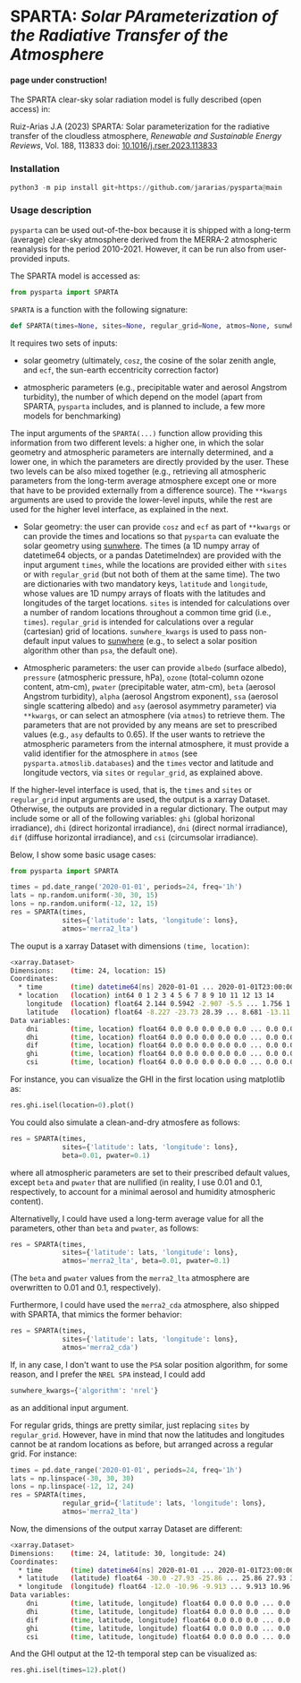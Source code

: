 # SPARTA: *Solar PArameterization of the Radiative Transfer of the Atmosphere*

#### page under construction!

The SPARTA clear-sky solar radiation model is fully described (open access) in:

Ruiz-Arias J.A (2023) SPARTA: Solar parameterization for the radiative transfer of the cloudless atmosphere, _Renewable and Sustainable Energy Reviews_, Vol. 188, 113833 doi: [10.1016/j.rser.2023.113833](https://doi.org/10.1016/j.rser.2023.113833)

### Installation

```python
python3 -m pip install git+https://github.com/jararias/pysparta@main
```

### Usage description

`pysparta` can be used out-of-the-box because it is shipped with a long-term (average) clear-sky atmosphere derived from the MERRA-2 atmospheric reanalysis for the period 2010-2021. However, it can be run also from user-provided inputs.

The SPARTA model is accessed as:

```python
from pysparta import SPARTA
```

`SPARTA` is a function with the following signature:

```python
def SPARTA(times=None, sites=None, regular_grid=None, atmos=None, sunwhere_kwargs=None, atmos_kwargs=None, **kwargs):
```

It requires two sets of inputs:

- solar geometry (ultimately, `cosz`, the cosine of the solar zenith angle, and `ecf`, the sun-earth eccentricity correction factor)

- atmospheric parameters (e.g., precipitable water and aerosol Angstrom turbidity), the number of which depend on the model (apart from SPARTA, `pysparta` includes, and is planned to include, a few more models for benchmarking)

The input arguments of the `SPARTA(...)` function allow providing this information from two different levels: a higher one, in which the solar geometry and atmospheric parameters are internally determined, and a lower one, in which the parameters are directly provided by the user. These two levels can be also mixed together (e.g., retrieving all atmospheric parameters from the long-term average atmosphere except one or more that have to be provided externally from a difference source). The `**kwargs` arguments are used to provide the lower-level inputs, while the rest are used for the higher level interface, as explained in the next.

- Solar geometry: the user can provide `cosz` and `ecf` as part of `**kwargs` or can provide the times and locations so that `pysparta` can evaluate the solar geometry using [sunwhere](https://github.com/jararias/sunwhere). The times (a 1D numpy array of datetime64 objects, or a pandas DatetimeIndex) are provided with the input argument `times`, while the locations are provided either with `sites` or with `regular_grid` (but not both of them at the same time). The two are dictionaries with two mandatory keys, `latitude` and `longitude`, whose values are 1D numpy arrays of floats with the latitudes and longitudes of the target locations. `sites` is intended for calculations over a number of random locations throughout a common time grid (i.e., `times`). `regular_grid` is intended for calculations over a regular (cartesian) grid of locations. `sunwhere_kwargs` is used to pass non-default input values to [sunwhere](https://github.com/jararias/sunwhere) (e.g., to select a solar position algorithm other than `psa`, the default one).

- Atmospheric parameters: the user can provide `albedo` (surface albedo), `pressure` (atmospheric pressure, hPa), `ozone` (total-column ozone content, atm-cm), `pwater` (precipitable water, atm-cm), `beta` (aerosol Angstrom turbidity), `alpha` (aerosol Angstrom exponent), `ssa` (aerosol single scattering albedo) and `asy` (aerosol asymmetry parameter) via `**kwargs`, or can select an atmosphere (via `atmos`) to retrieve them. The parameters that are not provided by any means are set to prescribed values (e.g., `asy` defaults to 0.65).
If the user wants to retrieve the atmospheric parameters from the internal atmosphere, it must provide a valid identifier for the atmosphere in `atmos` (see `pysparta.atmoslib.databases`) and the `times` vector and latitude and longitude vectors, via `sites` or `regular_grid`, as explained above.

If the higher-level interface is used, that is, the `times` and `sites` or `regular_grid` input arguments are used, the output is a xarray Dataset. Otherwise, the outputs are provided in a regular dictionary. The output may include some or all of the following variables: `ghi` (global horizonal irradiance), `dhi` (direct horizontal irradiance), `dni` (direct normal irradiance), `dif` (diffuse horizontal irradiance), and `csi` (circumsolar irradiance).

Below, I show some basic usage cases:

```python
from pysparta import SPARTA

times = pd.date_range('2020-01-01', periods=24, freq='1h')
lats = np.random.uniform(-30, 30, 15)
lons = np.random.uniform(-12, 12, 15)
res = SPARTA(times,
             sites={'latitude': lats, 'longitude': lons},
             atmos='merra2_lta')
```

The ouput is a xarray Dataset with dimensions `(time, location)`:

```sh
<xarray.Dataset>
Dimensions:    (time: 24, location: 15)
Coordinates:
  * time       (time) datetime64[ns] 2020-01-01 ... 2020-01-01T23:00:00
  * location   (location) int64 0 1 2 3 4 5 6 7 8 9 10 11 12 13 14
    longitude  (location) float64 2.144 0.5942 -2.907 -5.5 ... 1.756 1.495 10.4
    latitude   (location) float64 -8.227 -23.73 28.39 ... 8.681 -13.11 -28.06
Data variables:
    dni        (time, location) float64 0.0 0.0 0.0 0.0 0.0 ... 0.0 0.0 0.0 0.0
    dhi        (time, location) float64 0.0 0.0 0.0 0.0 0.0 ... 0.0 0.0 0.0 0.0
    dif        (time, location) float64 0.0 0.0 0.0 0.0 0.0 ... 0.0 0.0 0.0 0.0
    ghi        (time, location) float64 0.0 0.0 0.0 0.0 0.0 ... 0.0 0.0 0.0 0.0
    csi        (time, location) float64 0.0 0.0 0.0 0.0 0.0 ... 0.0 0.0 0.0 0.0
```

For instance, you can visualize the GHI in the first location using matplotlib as:

```python
res.ghi.isel(location=0).plot()
```

You could also simulate a clean-and-dry atmosfere as follows:

```python
res = SPARTA(times,
             sites={'latitude': lats, 'longitude': lons},
             beta=0.01, pwater=0.1)
```

where all atmospheric parameters are set to their prescribed default values, except `beta` and `pwater` that are nullified (in reality, I use 0.01 and 0.1, respectively, to account for a minimal aerosol and humidity atmospheric content).

Alternativelly, I could have used a long-term average value for all the parameters, other than `beta` and `pwater`, as follows:

```python
res = SPARTA(times,
             sites={'latitude': lats, 'longitude': lons},
             atmos='merra2_lta', beta=0.01, pwater=0.1)
```

(The `beta` and `pwater` values from the `merra2_lta` atmosphere are overwritten to 0.01 and 0.1, respectively).

Furthermore, I could have used the `merra2_cda` atmosphere, also shipped with SPARTA, that mimics the former behavior:

```python
res = SPARTA(times,
             sites={'latitude': lats, 'longitude': lons},
             atmos='merra2_cda')
```

If, in any case, I don't want to use the `PSA` solar position algorithm, for some reason, and I prefer the `NREL SPA` instead, I could add

```python
sunwhere_kwargs={'algorithm': 'nrel'}
```

as an additional input argument.

For regular grids, things are pretty similar, just replacing `sites` by `regular_grid`. However, have in mind that now the latitudes and longitudes cannot be at random locations as before, but arranged across a regular grid. For instance:

```python
times = pd.date_range('2020-01-01', periods=24, freq='1h')
lats = np.linspace(-30, 30, 30)
lons = np.linspace(-12, 12, 24)
res = SPARTA(times,
             regular_grid={'latitude': lats, 'longitude': lons},
             atmos='merra2_lta')
```

Now, the dimensions of the output xarray Dataset are different:

```sh
<xarray.Dataset>
Dimensions:    (time: 24, latitude: 30, longitude: 24)
Coordinates:
  * time       (time) datetime64[ns] 2020-01-01 ... 2020-01-01T23:00:00
  * latitude   (latitude) float64 -30.0 -27.93 -25.86 ... 25.86 27.93 30.0
  * longitude  (longitude) float64 -12.0 -10.96 -9.913 ... 9.913 10.96 12.0
Data variables:
    dni        (time, latitude, longitude) float64 0.0 0.0 0.0 ... 0.0 0.0 0.0
    dhi        (time, latitude, longitude) float64 0.0 0.0 0.0 ... 0.0 0.0 0.0
    dif        (time, latitude, longitude) float64 0.0 0.0 0.0 ... 0.0 0.0 0.0
    ghi        (time, latitude, longitude) float64 0.0 0.0 0.0 ... 0.0 0.0 0.0
    csi        (time, latitude, longitude) float64 0.0 0.0 0.0 ... 0.0 0.0 0.0
```

And the GHI output at the 12-th temporal step can be visualized as:

```python
res.ghi.isel(times=12).plot()
```

